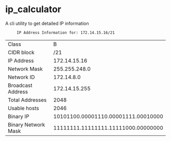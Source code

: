 # ip_calculator
A cli utility to get detailed IP information
         
         IP Address Information for: 172.14.15.16/21    
|||
|---------------------|-------------------------------------|
| Class               | B                                   |
| CIDR block          | /21                                 |
| IP Address          | 172.14.15.16                        |
| Network Mask        | 255.255.248.0                       |
| Network ID          | 172.14.8.0                          |
| Broadcast Address   | 172.14.15.255                       |
| Total Addresses     | 2048                                |
| Usable hosts        | 2046                                |
| Binary IP           | 10101100.00001110.00001111.00010000 |
| Binary Network Mask | 11111111.11111111.11111000.00000000 |
